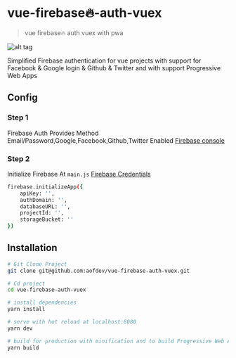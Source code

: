 # vue-firebase🔥-auth-vuex

> vue firebase🔥 auth vuex with pwa

![alt tag](https://i.imgur.com/5AnRW5j.png)

Simplified Firebase authentication for vue projects with support for Facebook & Google login & Github & Twitter and with support  Progressive Web Apps

## Config
### Step 1
Firebase Auth Provides Method Email/Password,Google,Facebook,Github,Twitter Enabled  [Firebase console](https://console.firebase.google.com/) 

### Step 2
Initialize Firebase At ``main.js`` [Firebase Credentials](https://console.firebase.google.com/)
``` bash
firebase.initializeApp({
    apiKey: '',
    authDomain: '',
    databaseURL: '',
    projectId: '',
    storageBucket: ''
})
```


## Installation

``` bash
# Git Clone Project
git clone git@github.com:aofdev/vue-firebase-auth-vuex.git

# Cd project
cd vue-firebase-auth-vuex

# install dependencies
yarn install

# serve with hot reload at localhost:8080
yarn dev

# build for production with minification and to build Progressive Web Apps
yarn build

```

